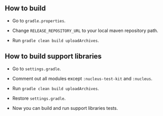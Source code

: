 
How to build
---

* Go to `gradle.properties`.

* Change `RELEASE_REPOSITORY_URL` to your local maven repository path.

* Run `gradle clean build uploadArchives`.

How to build support libraries
---

* Go to `settings.gradle`.

* Comment out all modules except `:nucleus-test-kit` and `:nucleus`.

* Run `gradle clean build uploadArchives`.

* Restore `settings.gradle`.

* Now you can build and run support libraries tests.

